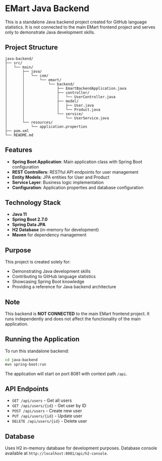 # EMart Java Backend

This is a standalone Java backend project created for GitHub language statistics. It is not connected to the main EMart frontend project and serves only to demonstrate Java development skills.

## Project Structure

```
java-backend/
├── src/
│   └── main/
│       ├── java/
│       │   └── com/
│       │       └── emart/
│       │           └── backend/
│       │               ├── EmartBackendApplication.java
│       │               ├── controller/
│       │               │   └── UserController.java
│       │               ├── model/
│       │               │   ├── User.java
│       │               │   └── Product.java
│       │               └── service/
│       │                   └── UserService.java
│       └── resources/
│           └── application.properties
├── pom.xml
└── README.md
```

## Features

- **Spring Boot Application**: Main application class with Spring Boot configuration
- **REST Controllers**: RESTful API endpoints for user management
- **Entity Models**: JPA entities for User and Product
- **Service Layer**: Business logic implementation
- **Configuration**: Application properties and database configuration

## Technology Stack

- **Java 11**
- **Spring Boot 2.7.0**
- **Spring Data JPA**
- **H2 Database** (in-memory for development)
- **Maven** for dependency management

## Purpose

This project is created solely for:
- Demonstrating Java development skills
- Contributing to GitHub language statistics
- Showcasing Spring Boot knowledge
- Providing a reference for Java backend architecture

## Note

This backend is **NOT CONNECTED** to the main EMart frontend project. It runs independently and does not affect the functionality of the main application.

## Running the Application

To run this standalone backend:

```bash
cd java-backend
mvn spring-boot:run
```

The application will start on port 8081 with context path `/api`.

## API Endpoints

- `GET /api/users` - Get all users
- `GET /api/users/{id}` - Get user by ID
- `POST /api/users` - Create new user
- `PUT /api/users/{id}` - Update user
- `DELETE /api/users/{id}` - Delete user

## Database

Uses H2 in-memory database for development purposes. Database console available at `http://localhost:8081/api/h2-console`. 